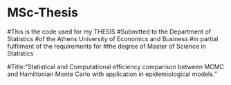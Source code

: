 # MSc-Thesis
#This is the code used for my THESIS
#Submitted to the Department of Statistics
#of the Athens University of Economics and Business
#in partial fulfilment of the requirements for
#the degree of Master of Science in Statistics



#Title:“Statistical and Computational efficiency comparison between MCMC and Hamiltonian Monte Carlo with application in epidemiological models.”
